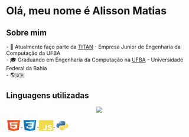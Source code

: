 <h1>Olá, meu nome é Alisson Matias</h1>

<h2>Sobre mim</h2>
-  👔 Atualmente faço parte da <a href="https://titanci.com.br/">TITAN</a> - Empresa Junior de Engenharia da Computação da UFBA <br>
-  🎓 Graduando em Engenharia da Computação na <a href="https://www.ufba.br">UFBA</a> - Universidade Federal da Bahia <br>
-  🌎🇧🇷
<h3> </h3>
<h2>Linguagens utilizadas</h2>
<div align="center">
  <a href="https://github.com/Alissonmds00">
  <!-- <img height="145em" src="https://github-readme-stats.vercel.app/api?username=Alissonmds00&show_icons=true&theme=radical&include_all_commits=true&count_private=true"/> -->
  <img height="145em" src="https://github-readme-stats.vercel.app/api/top-langs/?username=Alissonmds00&layout=compact&langs_count=8&theme=radical"/>
</div>
  <div style="display: inline_block"><br>
  <img align="center" alt="Alisson-HTML" height="30" width="40" src="https://raw.githubusercontent.com/devicons/devicon/master/icons/html5/html5-original.svg">
  <img align="center" alt="Alisson-CSS" height="30" width="40" src="https://raw.githubusercontent.com/devicons/devicon/master/icons/css3/css3-original.svg">
  <img align="center" alt="Alisson-js" height="30" width="40" src="https://raw.githubusercontent.com/devicons/devicon/master/icons/javascript/javascript-plain.svg">
  <img align="center" alt="Alisson-Python" height="30" width="40" src="https://raw.githubusercontent.com/devicons/devicon/master/icons/python/python-original.svg">
  </div>
  

  
